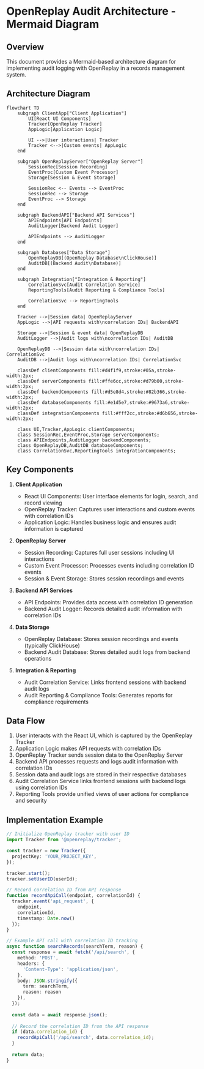 # OpenReplay Audit Architecture - Mermaid Diagram

## Overview

This document provides a Mermaid-based architecture diagram for implementing audit logging 
with OpenReplay in a records management system.

## Architecture Diagram

```mermaid
flowchart TD
    subgraph ClientApp["Client Application"]
        UI[React UI Components]
        Tracker[OpenReplay Tracker]
        AppLogic[Application Logic]
        
        UI -->|User interactions| Tracker
        Tracker <-->|Custom events| AppLogic
    end
    
    subgraph OpenReplayServer["OpenReplay Server"]
        SessionRec[Session Recording]
        EventProc[Custom Event Processor]
        Storage[Session & Event Storage]
        
        SessionRec <-- Events --> EventProc
        SessionRec --> Storage
        EventProc --> Storage
    end
    
    subgraph BackendAPI["Backend API Services"]
        APIEndpoints[API Endpoints]
        AuditLogger[Backend Audit Logger]
        
        APIEndpoints --> AuditLogger
    end
    
    subgraph Databases["Data Storage"]
        OpenReplayDB[(OpenReplay Database\nClickHouse)]
        AuditDB[(Backend Audit\nDatabase)]
    end
    
    subgraph Integration["Integration & Reporting"]
        CorrelationSvc[Audit Correlation Service]
        ReportingTools[Audit Reporting & Compliance Tools]
        
        CorrelationSvc --> ReportingTools
    end
    
    Tracker -->|Session data| OpenReplayServer
    AppLogic -->|API requests with\ncorrelation IDs| BackendAPI
    
    Storage -->|Session & event data| OpenReplayDB
    AuditLogger -->|Audit logs with\ncorrelation IDs| AuditDB
    
    OpenReplayDB -->|Session data with\ncorrelation IDs| CorrelationSvc
    AuditDB -->|Audit logs with\ncorrelation IDs| CorrelationSvc
    
    classDef clientComponents fill:#d4f1f9,stroke:#05a,stroke-width:2px;
    classDef serverComponents fill:#ffe6cc,stroke:#d79b00,stroke-width:2px;
    classDef backendComponents fill:#d5e8d4,stroke:#82b366,stroke-width:2px;
    classDef databaseComponents fill:#e1d5e7,stroke:#9673a6,stroke-width:2px;
    classDef integrationComponents fill:#fff2cc,stroke:#d6b656,stroke-width:2px;
    
    class UI,Tracker,AppLogic clientComponents;
    class SessionRec,EventProc,Storage serverComponents;
    class APIEndpoints,AuditLogger backendComponents;
    class OpenReplayDB,AuditDB databaseComponents;
    class CorrelationSvc,ReportingTools integrationComponents;
```

## Key Components

1. **Client Application**
   - React UI Components: User interface elements for login, search, and record viewing
   - OpenReplay Tracker: Captures user interactions and custom events with correlation IDs
   - Application Logic: Handles business logic and ensures audit information is captured

2. **OpenReplay Server**
   - Session Recording: Captures full user sessions including UI interactions
   - Custom Event Processor: Processes events including correlation ID events
   - Session & Event Storage: Stores session recordings and events

3. **Backend API Services**
   - API Endpoints: Provides data access with correlation ID generation
   - Backend Audit Logger: Records detailed audit information with correlation IDs

4. **Data Storage**
   - OpenReplay Database: Stores session recordings and events (typically ClickHouse)
   - Backend Audit Database: Stores detailed audit logs from backend operations

5. **Integration & Reporting**
   - Audit Correlation Service: Links frontend sessions with backend audit logs
   - Audit Reporting & Compliance Tools: Generates reports for compliance requirements

## Data Flow

1. User interacts with the React UI, which is captured by the OpenReplay Tracker
2. Application Logic makes API requests with correlation IDs
3. OpenReplay Tracker sends session data to the OpenReplay Server
4. Backend API processes requests and logs audit information with correlation IDs
5. Session data and audit logs are stored in their respective databases
6. Audit Correlation Service links frontend sessions with backend logs using correlation IDs
7. Reporting Tools provide unified views of user actions for compliance and security

## Implementation Example

```typescript
// Initialize OpenReplay tracker with user ID
import Tracker from '@openreplay/tracker';

const tracker = new Tracker({
  projectKey: 'YOUR_PROJECT_KEY',
});

tracker.start();
tracker.setUserID(userId);

// Record correlation ID from API response
function recordApiCall(endpoint, correlationId) {
  tracker.event('api_request', { 
    endpoint,
    correlationId,
    timestamp: Date.now()
  });
}

// Example API call with correlation ID tracking
async function searchRecords(searchTerm, reason) {
  const response = await fetch('/api/search', {
    method: 'POST',
    headers: {
      'Content-Type': 'application/json',
    },
    body: JSON.stringify({
      term: searchTerm,
      reason: reason
    }),
  });
  
  const data = await response.json();
  
  // Record the correlation ID from the API response
  if (data.correlation_id) {
    recordApiCall('/api/search', data.correlation_id);
  }
  
  return data;
}
```